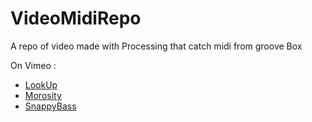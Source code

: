 # VideoMidiRepo
A repo of video made with Processing that catch midi from groove Box

On Vimeo :
- [LookUp](https://vimeo.com/681395827)
- [Morosity](https://vimeo.com/690977705)
- [SnappyBass](https://vimeo.com/823036337)
